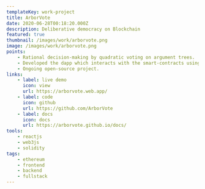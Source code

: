 ```yaml
---
templateKey: work-project
title: ArborVote
date: 2020-06-28T00:18:20.000Z
description: Deliberative democracy on Blockchain
featured: true
thumbnail: /images/work/arborvote.png
image: /images/work/arborvote.png
points:
    - Rational decision-making by quadratic voting on argument trees.
    - Developed the dapp which interacts with the smart-contracts using web3JS.
    - Ongoing open-source project.
links:
    - label: live demo
      icon: view
      url: https://arborvote.web.app/
    - label: code
      icon: github
      url: https://github.com/ArborVote
    - label: docs
      icon: docs
      url: https://arborvote.github.io/docs/
tools:
    - reactjs
    - web3js
    - solidity
tags:
    - ethereum
    - frontend
    - backend
    - fullstack
---
```

